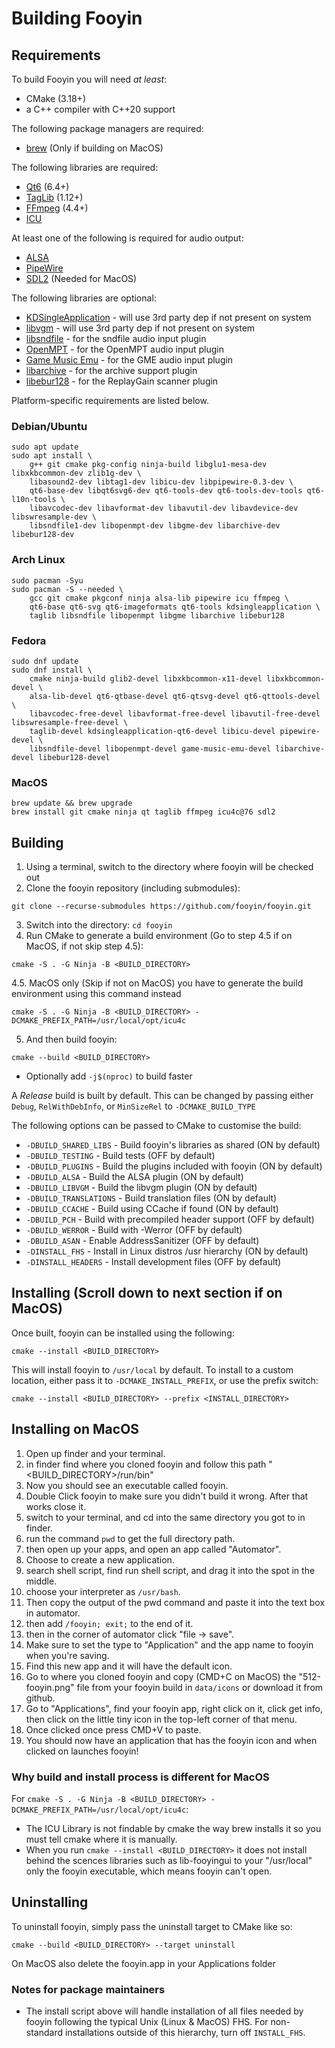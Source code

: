 # Building Fooyin

## Requirements

To build Fooyin you will need *at least*:

- CMake (3.18+)
- a C++ compiler with C++20 support

The following package managers are required:
* [brew](https://brew.sh) (Only if building on MacOS)

The following libraries are required:

* [Qt6](https://www.qt.io) (6.4+)
* [TagLib](https://taglib.org) (1.12+)
* [FFmpeg](https://ffmpeg.org) (4.4+)
* [ICU](https://icu.unicode.org/)

At least one of the following is required for audio output:

* [ALSA](https://alsa-project.org)
* [PipeWire](https://pipewire.org)
* [SDL2](https://www.libsdl.org) (Needed for MacOS)

The following libraries are optional:
* [KDSingleApplication](https://github.com/KDAB/KDSingleApplication) - will use 3rd party dep if not present on system
* [libvgm](https://github.com/ValleyBell/libvgm) - will use 3rd party dep if not present on system
* [libsndfile](https://libsndfile.github.io/libsndfile) - for the sndfile audio input plugin
* [OpenMPT](https://lib.openmpt.org/libopenmpt) - for the OpenMPT audio input plugin
* [Game Music Emu](https://github.com/libgme/game-music-emu) - for the GME audio input plugin
* [libarchive](https://www.libarchive.org) - for the archive support plugin
* [libebur128](https://github.com/jiixyj/libebur128) - for the ReplayGain scanner plugin

Platform-specific requirements are listed below.

### Debian/Ubuntu

```
sudo apt update
sudo apt install \
    g++ git cmake pkg-config ninja-build libglu1-mesa-dev libxkbcommon-dev zlib1g-dev \
    libasound2-dev libtag1-dev libicu-dev libpipewire-0.3-dev \
    qt6-base-dev libqt6svg6-dev qt6-tools-dev qt6-tools-dev-tools qt6-l10n-tools \
    libavcodec-dev libavformat-dev libavutil-dev libavdevice-dev libswresample-dev \
    libsndfile1-dev libopenmpt-dev libgme-dev libarchive-dev libebur128-dev
```

### Arch Linux

```
sudo pacman -Syu
sudo pacman -S --needed \
    gcc git cmake pkgconf ninja alsa-lib pipewire icu ffmpeg \
    qt6-base qt6-svg qt6-imageformats qt6-tools kdsingleapplication \
    taglib libsndfile libopenmpt libgme libarchive libebur128
```

### Fedora

```
sudo dnf update
sudo dnf install \
    cmake ninja-build glib2-devel libxkbcommon-x11-devel libxkbcommon-devel \
    alsa-lib-devel qt6-qtbase-devel qt6-qtsvg-devel qt6-qttools-devel \
    libavcodec-free-devel libavformat-free-devel libavutil-free-devel libswresample-free-devel \
    taglib-devel kdsingleapplication-qt6-devel libicu-devel pipewire-devel \
    libsndfile-devel libopenmpt-devel game-music-emu-devel libarchive-devel libebur128-devel
```

### MacOS

```
brew update && brew upgrade
brew install git cmake ninja qt taglib ffmpeg icu4c@76 sdl2
```

## Building

1. Using a terminal, switch to the directory where fooyin will be checked out
2. Clone the fooyin repository (including submodules):

```
git clone --recurse-submodules https://github.com/fooyin/fooyin.git
```

3. Switch into the directory: `cd fooyin`
4. Run CMake to generate a build environment (Go to step 4.5 if on MacOS, if not skip step 4.5):

```
cmake -S . -G Ninja -B <BUILD_DIRECTORY>
```

4.5. MacOS only (Skip if not on MacOS)
you have to generate the build environment using this command instead

```
cmake -S . -G Ninja -B <BUILD_DIRECTORY> -DCMAKE_PREFIX_PATH=/usr/local/opt/icu4c
```

5. And then build fooyin:

```
cmake --build <BUILD_DIRECTORY>
```

* Optionally add `-j$(nproc)` to build faster

A *Release* build is built by default. This can be changed by passing either
`Debug`, `RelWithDebInfo`, or `MinSizeRel` to `-DCMAKE_BUILD_TYPE`

The following options can be passed to CMake to customise the build:

* `-DBUILD_SHARED_LIBS` - Build fooyin's libraries as shared (ON by default)
* `-DBUILD_TESTING` - Build tests (OFF by default)
* `-DBUILD_PLUGINS` - Build the plugins included with fooyin (ON by default)
* `-DBUILD_ALSA` - Build the ALSA plugin (ON by default)
* `-DBUILD_LIBVGM` - Build the libvgm plugin (ON by default)
* `-DBUILD_TRANSLATIONS` - Build translation files (ON by default)
* `-DBUILD_CCACHE` - Build using CCache if found (ON by default)
* `-DBUILD_PCH` - Build with precompiled header support (OFF by default)
* `-DBUILD_WERROR` - Build with -Werror (OFF by default)
* `-DBUILD_ASAN` - Enable AddressSanitizer (OFF by default)
* `-DINSTALL_FHS` - Install in Linux distros /usr hierarchy (ON by default)
* `-DINSTALL_HEADERS` - Install development files (OFF by default)

## Installing (Scroll down to next section if on MacOS)

Once built, fooyin can be installed using the following:

```
cmake --install <BUILD_DIRECTORY>
```

This will install fooyin to `/usr/local` by default.
To install to a custom location, either pass it to `-DCMAKE_INSTALL_PREFIX`, or
use the prefix switch:

```
cmake --install <BUILD_DIRECTORY> --prefix <INSTALL_DIRECTORY>
```

## Installing on MacOS
1. Open up finder and your terminal.
2. in finder find where you cloned fooyin and follow this path "<BUILD_DIRECTORY>/run/bin"
3. Now you should see an executable called fooyin.
4. Double Click fooyin to make sure you didn't build it wrong. After that works close it.
5. switch to your terminal, and cd into the same directory you got to in finder.
6. run the command ```pwd``` to get the full directory path.
7. then open up your apps, and open an app called "Automator".
8. Choose to create a new application.
9. search shell script, find run shell script, and drag it into the spot in the middle.
10. choose your interpreter as ```/usr/bash```.
11. Then copy the output of the pwd command and paste it into the text box in automator.
12. then add ```/fooyin; exit;``` to the end of it.
13. then in the corner of automator click "file -> save".
14. Make sure to set the type to "Application" and the app name to fooyin when you're saving.
15. Find this new app and it will have the default icon.
16. Go to where you cloned fooyin and copy (CMD+C on MacOS) the "512-fooyin.png" file from your fooyin build in ```data/icons``` or download it from github.
17. Go to "Applications", find your fooyin app, right click on it, click get info, then click on the little tiny icon in the top-left corner of that menu.
18. Once clicked once press CMD+V to paste.
19. You should now have an application that has the fooyin icon and when clicked on launches fooyin!

### Why build and install process is different for MacOS
For ```cmake -S . -G Ninja -B <BUILD_DIRECTORY> -DCMAKE_PREFIX_PATH=/usr/local/opt/icu4c```:
  - The ICU Library is not findable by cmake the way brew installs it so you must tell cmake where it is manually.
  - When you run ```cmake --install <BUILD_DIRECTORY>``` it does not install behind the scences libraries such as lib-fooyingui to your "/usr/local" only the fooyin executable, which means fooyin can't open.

## Uninstalling

To uninstall fooyin, simply pass the uninstall target to CMake like so:

```
cmake --build <BUILD_DIRECTORY> --target uninstall
```

On MacOS also delete the fooyin.app in your Applications folder

### Notes for package maintainers

* The install script above will handle installation of all files needed by fooyin following the typical Unix (Linux & MacOS) FHS.
For non-standard installations outside of this hierarchy, turn off `INSTALL_FHS`.
